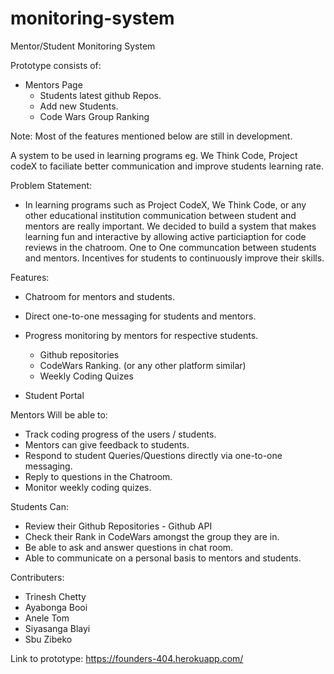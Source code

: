# monitoring-system
Mentor/Student Monitoring System

Prototype consists of:
  - Mentors Page
    - Students latest github Repos.
    - Add new Students.
    - Code Wars Group Ranking

Note: Most of the features mentioned below are still in development.

A system to be used in learning programs eg. We Think Code, Project codeX to faciliate better communication and improve students learning rate.

Problem Statement:

- In learning programs such as Project CodeX, We Think Code, or any other educational institution communication between student and mentors are really important.
We decided to build a system that makes learning fun and interactive by allowing active particiaption for code reviews in the chatroom.
One to One communcation between students and mentors. Incentives for students to continuously improve their skills.

Features:

- Chatroom for mentors and students.
- Direct one-to-one messaging for students and mentors.
- Progress monitoring by mentors for respective students.
  - Github repositories
  - CodeWars Ranking. (or any other platform similar)
  - Weekly Coding Quizes
  
- Student Portal 
  
Mentors Will be able to:

- Track coding progress of the users / students.
- Mentors can give feedback to students.
- Respond to student Queries/Questions directly via one-to-one messaging.
- Reply to questions in the Chatroom.
- Monitor weekly coding quizes.

Students Can:

- Review their Github Repositories - Github API
- Check their Rank in CodeWars amongst the group they are in.
- Be able to ask and answer questions in chat room.
- Able to communicate on a personal basis to mentors and students.

Contributers:
- Trinesh Chetty
- Ayabonga Booi
- Anele Tom
- Siyasanga Blayi
- Sbu Zibeko

Link to prototype: https://founders-404.herokuapp.com/
